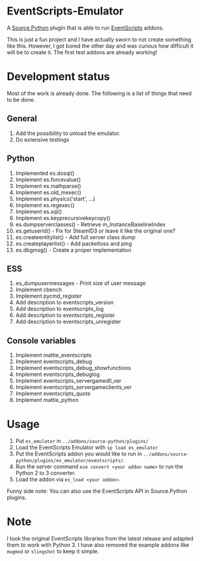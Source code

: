 # EventScripts-Emulator
A [Source.Python](http://forums.sourcepython.com/) plugin that is able to run [EventScripts](http://forums.eventscripts.com/index.php) addons.

This is just a fun project and I have actually sworn to not create something like this. However, I got bored the other day and was curious how difficult it will be to create it. The first test addons are already working!

# Development status
Most of the work is already done. The following is a list of things that need to be done.

## General
1. Add the possibility to unload the emulator.
2. Do extensive testings

## Python
1. Implemented es.dosql()
2. Implement es.forcevalue()
3. Implement es.mathparse()
4. Implement es.old_mexec()
5. Implement es.physics('start', ...)
6. Implement es.regexec()
7. Implement es.sql()
8. Implement es.keyprecursivekeycopy()
9. es.dumpserverclasses() - Retrieve m_InstanceBaselineIndex
10. es.getuserid() - Fix for SteamID3 or leave it like the original one?
11. es.createentitylist() - Add full server class dump
12. es.createplayerlist() - Add packetloss and ping
13. es.dbgmsg() - Create a proper implementation

## ESS
1. es_dumpusermessages - Print size of user message
2. Implement cbench
3. Implement pycmd_register
4. Add description to eventscripts_version
5. Add description to eventscripts_log
6. Add description to eventscripts_register
7. Add description to eventscripts_unregister

## Console variables
1. Implement mattie_eventscripts
2. Implement eventscripts_debug
3. Implement eventscripts_debug_showfunctions
4. Implement eventscripts_debuglog
5. Implement eventscripts_servergamedll_ver
6. Implement eventscripts_servergameclients_ver
7. Implement eventscripts_quote
8. Implement mattie_python

# Usage
1. Put ``es_emulator`` in ``../addons/source-python/plugins/``
2. Load the EventScripts Emulator with ``sp load es_emulator``
3. Put the EventScripts addon you would like to run in ``../addons/source-python/plugins/es_emulator/eventscripts/``.
4. Run the server command ``ese convert <your addon name>`` to run the Python 2 to 3 converter.
5. Load the addon via ``es_load <your addon>``.

Funny side note: You can also use the EventScripts API in Source.Python plugins.

# Note
I took the original EventScripts libraries from the latest release and adapted them to work with Python 3. I have also removed the example addons like ``mugmod`` or ``slingshot`` to keep it simple.
